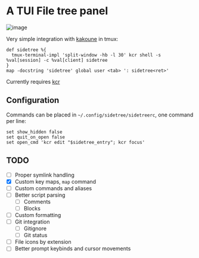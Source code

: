 # A TUI File tree panel
![image](https://user-images.githubusercontent.com/3133596/115800615-4f633880-a3db-11eb-9b08-7509b6c0ec3c.png)


Very simple integration with [kakoune](https://github.com/mawww/kakoune) in tmux:

```
def sidetree %{
  tmux-terminal-impl 'split-window -hb -l 30' kcr shell -s %val[session] -c %val[client] sidetree
}
map -docstring 'sidetree' global user <tab> ': sidetree<ret>'
```

Currently requires [kcr](https://github.com/alexherbo2/kakoune.cr)

## Configuration

Commands can be placed in `~/.config/sidetree/sidetreerc`, one command per line:
```
set show_hidden false
set quit_on_open false
set open_cmd 'kcr edit "$sidetree_entry"; kcr focus'
```

TODO
----

 - [ ] Proper symlink handling
 - [x] Custom key maps, `map` command
 - [ ] Custom commands and aliases
 - [ ] Better script parsing
   - [ ] Comments
   - [ ] Blocks
 - [ ] Custom formatting
 - [ ] Git integration
   - [ ] Gitignore
   - [ ] Git status
 - [ ] File icons by extension
 - [ ] Better prompt keybinds and cursor movements 
